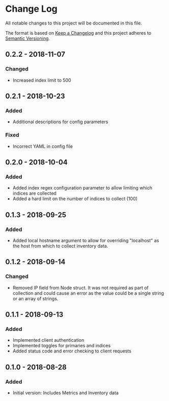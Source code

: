# Change Log

All notable changes to this project will be documented in this file.

The format is based on [Keep a Changelog](http://keepachangelog.com/)
and this project adheres to [Semantic Versioning](http://semver.org/).

## 0.2.2 - 2018-11-07
### Changed
- Increased index limit to 500

## 0.2.1 - 2018-10-23
### Added
- Additional descriptions for config parameters
### Fixed
- Incorrect YAML in config file

## 0.2.0 - 2018-10-04
### Added
- Added index regex configuration parameter to allow limiting which indices are collected
- Added a hard limit on the number of indices to collect (100)

## 0.1.3 - 2018-09-25
### Added
- Added local hostname argument to allow for overriding "localhost" as the host from which to collect inventory data.

## 0.1.2 - 2018-09-14
### Changed
- Removed IP field from Node struct. It was not required as part of collection and could cause an error as the value could be a single string or an array of strings.

## 0.1.1 - 2018-09-13
### Added
- Implemented client authentication
- Implemented toggles for primaries and indices 
- Added status code and error checking to client requests

## 0.1.0 - 2018-08-28
### Added
- Initial version: Includes Metrics and Inventory data